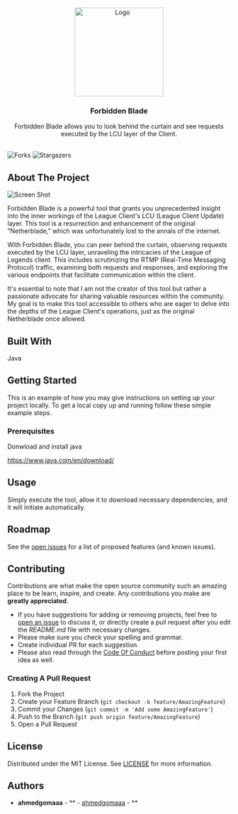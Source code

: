 <br/>
<p align="center">
  <a href="https://github.com/ahmedgomaaa/ForbiddenBlade">
    <img src="https://i.imgur.com/DOVQVzu.jpeg" alt="Logo" width="200" height="200">
  </a>

  <h3 align="center">Forbidden Blade </h3>

  <p align="center">
    Forbidden Blade allows you to look behind the curtain and see requests executed by the LCU layer of the Client.
    <br/>
    <br/>
  </p>
</p>

![Forks](https://img.shields.io/github/forks/ahmedgomaaa/ForbiddenBlade?style=social) ![Stargazers](https://img.shields.io/github/stars/ahmedgomaaa/ForbiddenBlade?style=social) 

## About The Project

![Screen Shot](https://i.imgur.com/mg5wugw.jpeg)

Forbidden Blade is a powerful tool that grants you unprecedented insight into the inner workings of the League Client's LCU (League Client Update) layer. This tool is a resurrection and enhancement of the original "Netherblade," which was unfortunately lost to the annals of the internet.

With Forbidden Blade, you can peer behind the curtain, observing requests executed by the LCU layer, unraveling the intricacies of the League of Legends client. This includes scrutinizing the RTMP (Real-Time Messaging Protocol) traffic, examining both requests and responses, and exploring the various endpoints that facilitate communication within the client.

It's essential to note that I am not the creator of this tool but rather a passionate advocate for sharing valuable resources within the community. My goal is to make this tool accessible to others who are eager to delve into the depths of the League Client's operations, just as the original Netherblade once allowed.

## Built With

Java

## Getting Started

This is an example of how you may give instructions on setting up your project locally.
To get a local copy up and running follow these simple example steps.

### Prerequisites

Donwload and install java

https://www.java.com/en/download/

## Usage

Simply execute the tool, allow it to download necessary dependencies, and it will initiate automatically.

## Roadmap

See the [open issues](https://github.com/ahmedgomaaa/ForbiddenBlade/issues) for a list of proposed features (and known issues).

## Contributing

Contributions are what make the open source community such an amazing place to be learn, inspire, and create. Any contributions you make are **greatly appreciated**.
* If you have suggestions for adding or removing projects, feel free to [open an issue](https://github.com/ahmedgomaaa/ForbiddenBlade/issues/new) to discuss it, or directly create a pull request after you edit the *README.md* file with necessary changes.
* Please make sure you check your spelling and grammar.
* Create individual PR for each suggestion.
* Please also read through the [Code Of Conduct](https://github.com/ahmedgomaaa/ForbiddenBlade/blob/main/CODE_OF_CONDUCT.md) before posting your first idea as well.

### Creating A Pull Request

1. Fork the Project
2. Create your Feature Branch (`git checkout -b feature/AmazingFeature`)
3. Commit your Changes (`git commit -m 'Add some AmazingFeature'`)
4. Push to the Branch (`git push origin feature/AmazingFeature`)
5. Open a Pull Request

## License

Distributed under the MIT License. See [LICENSE](https://github.com/ahmedgomaaa/ForbiddenBlade/blob/main/LICENSE.md) for more information.

## Authors

* **ahmedgomaaa** - ** - [ahmedgomaaa](https://github.com/ahmedgomaaa/) - **


